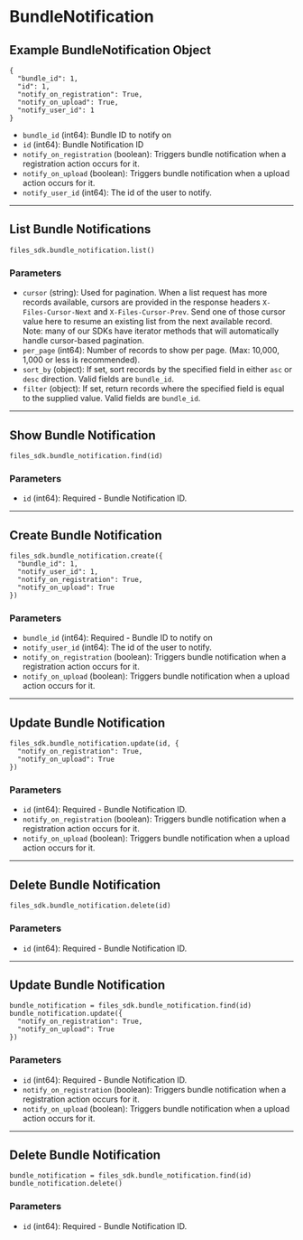 # BundleNotification

## Example BundleNotification Object

```
{
  "bundle_id": 1,
  "id": 1,
  "notify_on_registration": True,
  "notify_on_upload": True,
  "notify_user_id": 1
}
```

* `bundle_id` (int64): Bundle ID to notify on
* `id` (int64): Bundle Notification ID
* `notify_on_registration` (boolean): Triggers bundle notification when a registration action occurs for it.
* `notify_on_upload` (boolean): Triggers bundle notification when a upload action occurs for it.
* `notify_user_id` (int64): The id of the user to notify.


---

## List Bundle Notifications

```
files_sdk.bundle_notification.list()
```

### Parameters

* `cursor` (string): Used for pagination.  When a list request has more records available, cursors are provided in the response headers `X-Files-Cursor-Next` and `X-Files-Cursor-Prev`.  Send one of those cursor value here to resume an existing list from the next available record.  Note: many of our SDKs have iterator methods that will automatically handle cursor-based pagination.
* `per_page` (int64): Number of records to show per page.  (Max: 10,000, 1,000 or less is recommended).
* `sort_by` (object): If set, sort records by the specified field in either `asc` or `desc` direction. Valid fields are `bundle_id`.
* `filter` (object): If set, return records where the specified field is equal to the supplied value. Valid fields are `bundle_id`.


---

## Show Bundle Notification

```
files_sdk.bundle_notification.find(id)
```

### Parameters

* `id` (int64): Required - Bundle Notification ID.


---

## Create Bundle Notification

```
files_sdk.bundle_notification.create({
  "bundle_id": 1,
  "notify_user_id": 1,
  "notify_on_registration": True,
  "notify_on_upload": True
})
```

### Parameters

* `bundle_id` (int64): Required - Bundle ID to notify on
* `notify_user_id` (int64): The id of the user to notify.
* `notify_on_registration` (boolean): Triggers bundle notification when a registration action occurs for it.
* `notify_on_upload` (boolean): Triggers bundle notification when a upload action occurs for it.


---

## Update Bundle Notification

```
files_sdk.bundle_notification.update(id, {
  "notify_on_registration": True,
  "notify_on_upload": True
})
```

### Parameters

* `id` (int64): Required - Bundle Notification ID.
* `notify_on_registration` (boolean): Triggers bundle notification when a registration action occurs for it.
* `notify_on_upload` (boolean): Triggers bundle notification when a upload action occurs for it.


---

## Delete Bundle Notification

```
files_sdk.bundle_notification.delete(id)
```

### Parameters

* `id` (int64): Required - Bundle Notification ID.


---

## Update Bundle Notification

```
bundle_notification = files_sdk.bundle_notification.find(id)
bundle_notification.update({
  "notify_on_registration": True,
  "notify_on_upload": True
})
```

### Parameters

* `id` (int64): Required - Bundle Notification ID.
* `notify_on_registration` (boolean): Triggers bundle notification when a registration action occurs for it.
* `notify_on_upload` (boolean): Triggers bundle notification when a upload action occurs for it.


---

## Delete Bundle Notification

```
bundle_notification = files_sdk.bundle_notification.find(id)
bundle_notification.delete()
```

### Parameters

* `id` (int64): Required - Bundle Notification ID.
